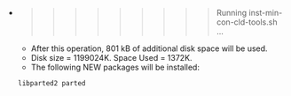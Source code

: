 * >>>>>>>>> Running inst-min-con-cld-tools.sh ...
  * After this operation, 801 kB of additional disk space will be used.
  * Disk size = 1199024K. Space Used = 1372K.
  * The following NEW packages will be installed:
  ```bash
  libparted2 parted
  ```
